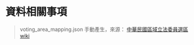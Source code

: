 # 資料相關事項

> voting_area_mapping.json
> 手動產生，來源： [中華民國區域立法委員選區wiki](https://zh.wikipedia.org/wiki/Category:中華民國區域立法委員選區)

